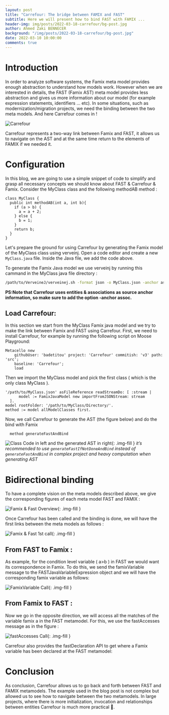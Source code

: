 ```yaml
---
layout: post
title: "Carrefour: The bridge between FAMIX and FAST"
subtitle: Here we will present how to bind FAST with FAMIX ...
header-img: img/posts/2022-03-18-carrefour/bg-post.jpg
author: Ahmed Zaki BENNECER
background: "/img/posts/2022-03-18-carrefour/bg-post.jpg"
date: 2022-03-10 10:00:00
comments: true
---
```


# Introduction

In order to analyze software systems, the Famix meta model provides enough abstraction to understand how models work. However when we are interested in details, the FAST (Famix AST) meta model provides less abstraction and gives us more information about our model (for example expression statements, identifiers … etc). In some situations, such as modernization/migration projects, we need the binding between the two meta models. And here Carrefour comes in !

![Carrefour](/img/posts/2022-03-18-carrefour/Carrefour.png)

Carrefour represents a two-way link between Famix and FAST, it allows us to navigate on the AST and at the same time return to the elements of FAMIX if we needed it.

# Configuration

In this blog, we are going to use a simple snippet of code to simplify and grasp all necessary concepts we should know about FAST & Carrefour & Famix. Consider the MyClass class and the following methodAB method :

```st
class MyClass {
  public int methodAB(int a, int b){
    if (a > b) {
      a = a + 2;
    } else {
      b = 1;
    }
    return b;
  }
}

```

Let's prepare the ground for using Carrefour by generating the Famix model of the MyClass class using verveinj. Open a code editor and create a new `MyClass.java` file. Inside the Java file, we add the code above.

To generate the Famix Java model we use verveinj by running this cammand in the MyClass java file directory :

```sh
/path/to/VerveineJ/verveinej.sh -format json -o MyClass.json -anchor assoc -autocp ./ ./
```

**PS:Note that Carrefour uses entities & associations as source anchor information, so make sure to add the option -anchor assoc.**

## Load Carrefour:

In this section we start from the MyClass Famix java model and we try to make the link between Famix and FAST using Carrefour.
First, we need to install Carrefour, for example by running the following script on Moose Playground:

```st
Metacello new
    githubUser: 'badetitou' project: 'Carrefour' commitish: 'v3' path: 'src';
    baseline: 'Carrefour';
    load
```

Then we import the MyClass model and pick the first class ( which is the only class MyClass ).

```st
'/path/to/MyClass.json' asFileReference readStreamDo: [ :stream |
	  model := FamixJavaModel new importFromJSONStream: stream
  ].
model rootFolder: '/path/to/MyClass/Directory/'.
method := model allModelClasses first.

```

Now, we call Carrefour to generate the AST (the figure below) and do the bind with Famix

```st
  method generateFastAndBind
```

![Class Code in left and the generated AST in right ](/img/posts/2022-03-18-carrefour/AST.jpg){: .img-fill }
_it’s recommended to use `generateFastIfNotDoneAndBind` instead of `generateFastAndBind` in complex project and heavy computation when generating AST_

# Bidirectional binding

To have a complete vision on the meta models described above, we give the corresponding figures of each meta model FAST and FAMIX :

![Famix & Fast Overview](/img/posts/2022-03-18-carrefour/FastandFamix.jpg){: .img-fill }

Once Carrefour has been called and the binding is done, we will have the first links between the meta models as follows :

![Famix & Fast 1st call](/img/posts/2022-03-18-carrefour/FastandFamix1stCall.jpg){: .img-fill }

## From FAST to Famix :

As example, for the condition level variable ( a>b ) in FAST we would want its correspondence in Famix. To do this, we send the famixVariable message to the FASTJavaVariableExpression object and we will have the corresponding famix variable as follows:

![FamixVariable Call](/img/posts/2022-03-18-carrefour/famixVar2.jpg){: .img-fill }

## From Famix to FAST :

Now we go in the opposite direction, we will access all the matches of the variable famix a in the FAST metamodel. For this, we use the fastAccesses message as in the figure :

![fastAccesses Call](/img/posts/2022-03-18-carrefour/FastandFamixBack.jpg){: .img-fill }

Carrefour also provides the fastDeclaration API to get where a Famix variable has been declared at the FAST metamodel:

# Conclusion

As conclusion, Carrefour allows us to go back and forth between FAST and FAMIX metamodels. The example used in the blog post is not complex but allowed us to see how to navigate between the two metamodels. In large projects, where there is more initialization, invocation and relationships between entities Carrefour is much more practical 💪.
